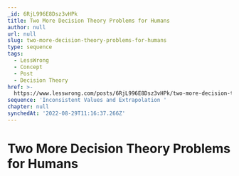 ```yaml
---
_id: 6RjL996E8Dsz3vHPk
title: Two More Decision Theory Problems for Humans
author: null
url: null
slug: two-more-decision-theory-problems-for-humans
type: sequence
tags:
  - LessWrong
  - Concept
  - Post
  - Decision Theory
href: >-
  https://www.lesswrong.com/posts/6RjL996E8Dsz3vHPk/two-more-decision-theory-problems-for-humans
sequence: 'Inconsistent Values and Extrapolation '
chapter: null
synchedAt: '2022-08-29T11:16:37.266Z'
---
```

# Two More Decision Theory Problems for Humans

